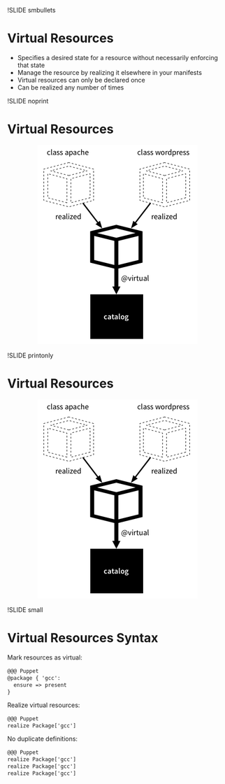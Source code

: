 !SLIDE smbullets
# Virtual Resources

* Specifies a desired state for a resource without necessarily enforcing that state
* Manage the resource by realizing it elsewhere in your manifests
* Virtual resources can only be declared once
* Can be realized any number of times


!SLIDE noprint
# Virtual Resources

<center><img src="../_images/resources/virtual_resources.png" style="width:365px;height:456px;" alt="Virtual Resources"/></center>


!SLIDE printonly
# Virtual Resources

<center><img src="../_images/resources/virtual_resources.png" style="width:365px;height:456px;" alt="Virtual Resources"/></center>


!SLIDE small
# Virtual Resources Syntax

Mark resources as virtual:

    @@@ Puppet
    @package { 'gcc':
      ensure => present
    }

Realize virtual resources:

    @@@ Puppet
    realize Package['gcc']

No duplicate definitions:

    @@@ Puppet
    realize Package['gcc']
    realize Package['gcc']
    realize Package['gcc']

